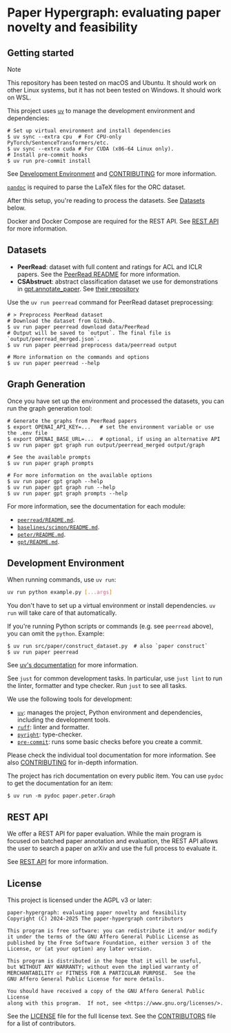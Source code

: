 # Paper Hypergraph: evaluating paper novelty and feasibility

## Getting started

> [!NOTE]
> This repository has been tested on macOS and Ubuntu. It should work on other Linux
> systems, but it has not been tested on Windows. It should work on WSL.

This project uses [`uv`](https://docs.astral.sh/uv/) to manage the development
environment and dependencies:

```console
# Set up virtual environment and install dependencies
$ uv sync --extra cpu  # For CPU-only PyTorch/SentenceTransformers/etc.
$ uv sync --extra cuda # For CUDA (x86-64 Linux only).
# Install pre-commit hooks
$ uv run pre-commit install
```

See [Development Environment](#development-environment) and
[CONTRIBUTING](/CONTRIBUTING.md) for more information.

[`pandoc`](https://pandoc.org/installing.html) is required to parse the LaTeX files for
the ORC dataset.

After this setup, you're reading to process the datasets. See [Datasets](#datasets)
below.

Docker and Docker Compose are required for the REST API. See [REST
API](./src/paper/backend/README.md) for more information.

## Datasets

- **PeerRead**: dataset with full content and ratings for ACL and ICLR papers. See the
  [PeerRead README](/src/paper/peerread/README.md) for more information.
- **CSAbstruct**: abstract classification dataset we use for demonstrations in
  [gpt.annotate_paper](/src/paper/gpt/demonstrations.py). See
  [their repository](https://github.com/allenai/sequential_sentence_classification/tree/cf5ad6c663550dd8203f148cd703768d9ee86ff4)

Use the `uv run peerread` command for PeerRead dataset preprocessing:

```console
# > Preprocess PeerRead dataset
# Download the dataset from GitHub.
$ uv run paper peerread download data/PeerRead
# Output will be saved to `output`. The final file is `output/peerread_merged.json`.
$ uv run paper peerread preprocess data/peerread output

# More information on the commands and options
$ uv run paper peerread --help
```

## Graph Generation

Once you have set up the environment and processed the datasets, you can run the graph
generation tool:

```console
# Generate the graphs from PeerRead papers
$ export OPENAI_API_KEY=...   # set the environment variable or use the .env file
$ export OPENAI_BASE_URL=...  # optional, if using an alternative API
$ uv run paper gpt graph run output/peerread_merged output/graph

# See the available prompts
$ uv run paper graph prompts

# For more information on the available options
$ uv run paper gpt graph --help
$ uv run paper gpt graph run --help
$ uv run paper gpt graph prompts --help
```

For more information, see the documentation for each module:

- [`peerread/README.md`](./src/paper/peerread/README.md).
- [`baselines/scimon/README.md`](./src/paper/baselines/scimon/README.md).
- [`peter/README.md`](./src/paper/peter/README.md).
- [`gpt/README.md`](./src/paper/gpt/README.md).

## Development Environment

When running commands, use `uv run`:

```bash
uv run python example.py [...args]
```

You don't have to set up a virtual environment or install dependencies. `uv run` will
take care of that automatically.

If you're running Python scripts or commands (e.g. see `peerread` above), you can omit
the `python`. Example:

```console
$ uv run src/paper/construct_dataset.py  # also `paper construct`
$ uv run paper peerread
```

See [uv's documentation](https://docs.astral.sh/uv/concepts/projects/run/) for more
information.

See `just` for common development tasks. In particular, use `just lint` to
run the linter, formatter and type checker. Run `just` to see all tasks.

We use the following tools for development:

- [`uv`](https://docs.astral.sh/uv/): manages the project, Python environment and
  dependencies, including the development tools.
- [`ruff`](https://docs.astral.sh/ruff/): linter and formatter.
- [`pyright`](https://microsoft.github.io/pyright): type-checker.
- [`pre-commit`](https://pre-commit.com/): runs some basic checks before you
  create a commit.

Please check the individual tool documentation for more information. See also
[CONTRIBUTING](/CONTRIBUTING.md) for in-depth information.

The project has rich documentation on every public item. You can use `pydoc` to get the
documentation for an item:

```console
$ uv run -m pydoc paper.peter.Graph
```

## REST API

We offer a REST API for paper evaluation. While the main program is focused on batched
paper annotation and evaluation, the REST API allows the user to search a paper on arXiv
and use the full process to evaluate it.

See [REST API](./src/paper/backend/README.md) for more information.

## License

This project is licensed under the AGPL v3 or later:

    paper-hypergraph: evaluating paper novelty and feasibility
    Copyright (C) 2024-2025 The paper-hypergraph contributors

    This program is free software: you can redistribute it and/or modify
    it under the terms of the GNU Affero General Public License as
    published by the Free Software Foundation, either version 3 of the
    License, or (at your option) any later version.

    This program is distributed in the hope that it will be useful,
    but WITHOUT ANY WARRANTY; without even the implied warranty of
    MERCHANTABILITY or FITNESS FOR A PARTICULAR PURPOSE.  See the
    GNU Affero General Public License for more details.

    You should have received a copy of the GNU Affero General Public License
    along with this program.  If not, see <https://www.gnu.org/licenses/>.

See the [LICENSE](LICENSE) file for the full license text. See the
[CONTRIBUTORS](CONTRIBUTORS) file for a list of contributors.
